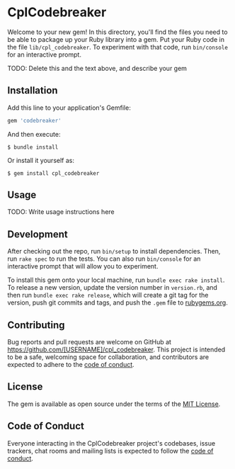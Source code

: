 # CplCodebreaker

Welcome to your new gem! In this directory, you'll find the files you need to be able to package up your Ruby library into a gem. Put your Ruby code in the file `lib/cpl_codebreaker`. To experiment with that code, run `bin/console` for an interactive prompt.

TODO: Delete this and the text above, and describe your gem

## Installation

Add this line to your application's Gemfile:

```ruby
gem 'codebreaker'
```

And then execute:

    $ bundle install

Or install it yourself as:

    $ gem install cpl_codebreaker

## Usage

TODO: Write usage instructions here

## Development

After checking out the repo, run `bin/setup` to install dependencies. Then, run `rake spec` to run the tests. You can also run `bin/console` for an interactive prompt that will allow you to experiment.

To install this gem onto your local machine, run `bundle exec rake install`. To release a new version, update the version number in `version.rb`, and then run `bundle exec rake release`, which will create a git tag for the version, push git commits and tags, and push the `.gem` file to [rubygems.org](https://rubygems.org).

## Contributing

Bug reports and pull requests are welcome on GitHub at https://github.com/[USERNAME]/cpl_codebreaker. This project is intended to be a safe, welcoming space for collaboration, and contributors are expected to adhere to the [code of conduct](https://github.com/[USERNAME]/cpl_codebreaker/blob/master/CODE_OF_CONDUCT.md).


## License

The gem is available as open source under the terms of the [MIT License](https://opensource.org/licenses/MIT).

## Code of Conduct

Everyone interacting in the CplCodebreaker project's codebases, issue trackers, chat rooms and mailing lists is expected to follow the [code of conduct](https://github.com/[USERNAME]/cpl_codebreaker/blob/master/CODE_OF_CONDUCT.md).
